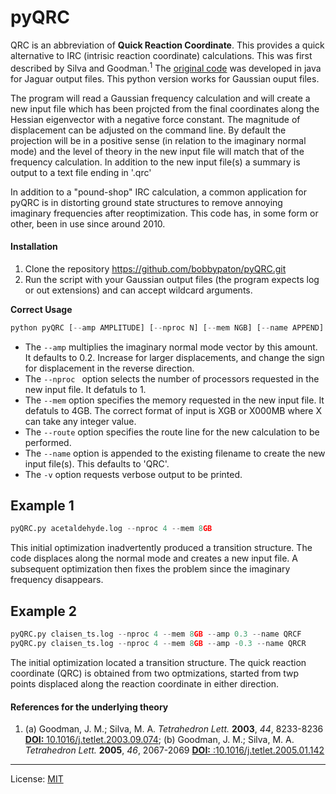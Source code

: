 # pyQRC


QRC is an abbreviation of **Quick Reaction Coordinate**. This provides a quick alternative to IRC (intrisic reaction coordinate) calculations. This was first described by Silva and Goodman.<sup>1</sup> The [original code](http://www-jmg.ch.cam.ac.uk/software/QRC/) was developed in java for Jaguar output files. This python version works for Gaussian ouput files.

The program will read a Gaussian frequency calculation and will create a new input file which has been projcted from the final coordinates along the Hessian eigenvector with a negative force constant. The magnitude of displacement can be adjusted on the command line. By default the projection will be in a positive sense (in relation to the imaginary normal mode) and the level of theory in the new input file will match that of the frequency calculation. In addition to the new input file(s) a summary is output to a text file ending in '.qrc'

In addition to a "pound-shop" IRC calculation, a common application for pyQRC is in distorting ground state structures to remove annoying imaginary frequencies after reoptimization. This code has, in some form or other, been in use since around 2010.

#### Installation
1. Clone the repository https://github.com/bobbypaton/pyQRC.git
2. Run the script with your Gaussian output files (the program expects log or out extensions) and can accept wildcard arguments.

**Correct Usage**

```python
python pyQRC [--amp AMPLITUDE] [--nproc N] [--mem NGB] [--name APPEND] [--route 'B3LYP/6-31G*'] [-v] <gaussian_output_file(s)>
```

*	The `--amp` multiplies the imaginary normal mode vector by this amount. It defaults to 0.2. Increase for larger displacements, and change the sign for displacement in the reverse direction.
*	The `--nproc ` option selects the number of processors requested in the new input file. It defatuls to 1.
*	The `--mem` option specifies the memory requested in the new input file. It defatuls to 4GB. The correct format of input is XGB or X000MB where X can take any integer value. 
*	The `--route` option specifies the route line for the new calculation to be performed. 
*	The `--name` option is appended to the existing filename to create the new input file(s). This defaults to 'QRC'.
*	The `-v` option requests verbose output to be printed.


## Example 1

```python
pyQRC.py acetaldehyde.log --nproc 4 --mem 8GB
```

This initial optimization inadvertently produced a transition structure. The code displaces along the normal mode and creates a new input file. A subsequent optimization then fixes the problem since the imaginary frequency disappears.


## Example 2

```python
pyQRC.py claisen_ts.log --nproc 4 --mem 8GB --amp 0.3 --name QRCF
pyQRC.py claisen_ts.log --nproc 4 --mem 8GB --amp -0.3 --name QRCR
```

The initial optimization located a transition structure. The quick reaction coordinate (QRC) is obtained from two optmizations, started from twp points displaced along the reaction coordinate in either direction. 


#### References for the underlying theory
1. (a) Goodman, J. M.; Silva, M. A. *Tetrahedron Lett.* **2003**, *44*, 8233-8236 [**DOI:** 10.1016/j.tetlet.2003.09.074](http://dx.doi.org/10.1016/j.tetlet.2003.09.074); (b) Goodman, J. M.; Silva, M. A. *Tetrahedron Lett.* **2005**, *46*, 2067-2069 [**DOI:** :10.1016/j.tetlet.2005.01.142](http://dx.doi.org/:10.1016/j.tetlet.2005.01.142)

---
License: [MIT](https://opensource.org/licenses/MIT)
